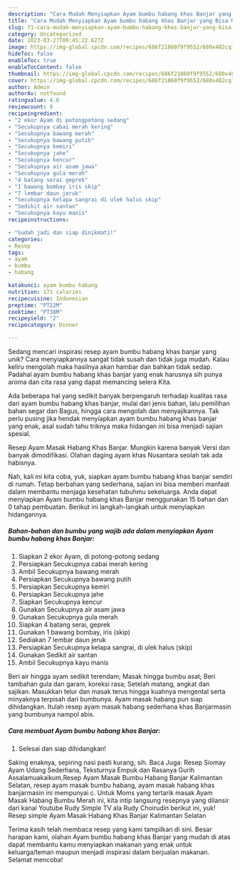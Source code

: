 ```yaml
---
description: "Cara Mudah Menyiapkan Ayam bumbu habang khas Banjar yang Bisa Manjain Lidah"
title: "Cara Mudah Menyiapkan Ayam bumbu habang khas Banjar yang Bisa Manjain Lidah"
slug: 71-cara-mudah-menyiapkan-ayam-bumbu-habang-khas-banjar-yang-bisa-manjain-lidah
category: Uncategorized
date: 2023-03-27T09:45:22.627Z
image: https://img-global.cpcdn.com/recipes/686f21860f9f9552/680x482cq70/ayam-bumbu-habang-khas-banjar-foto-resep-utama.jpg
hideToc: false
enableToc: true
enableTocContent: false
thumbnail: https://img-global.cpcdn.com/recipes/686f21860f9f9552/680x482cq70/ayam-bumbu-habang-khas-banjar-foto-resep-utama.jpg
cover: https://img-global.cpcdn.com/recipes/686f21860f9f9552/680x482cq70/ayam-bumbu-habang-khas-banjar-foto-resep-utama.jpg
author: Admin
authorAv: notfound
ratingvalue: 4.6
reviewcount: 8
recipeingredient:
- "2 ekor Ayam di potongpotong sedang"
- "Secukupnya cabai merah kering"
- "Secukupnya bawang merah"
- "Secukupnya bawang putih"
- "Secukupnya kemiri"
- "Secukupnya jahe"
- "Secukupnya kencur"
- "Secukupnya air asam jawa"
- "Secukupnya gula merah"
- "4 batang serai geprek"
- "1 bawang bombay iris skip"
- "7 lembar daun jeruk"
- "Secukupnya kelapa sangrai di ulek halus skip"
- "Sedikit air santan"
- "Secukupnya kayu manis"
recipeinstructions:

- "Sudah jadi dan siap dinikmati!"
categories:
- Resep
tags:
- ayam
- bumbu
- habang

katakunci: ayam bumbu habang 
nutrition: 171 calories
recipecuisine: Indonesian
preptime: "PT22M"
cooktime: "PT38M"
recipeyield: "2"
recipecategory: Dinner

---
```





Sedang mencari inspirasi resep ayam bumbu habang khas banjar yang unik? Cara menyiapkannya sangat tidak susah dan tidak juga mudah. Kalau keliru mengolah maka hasilnya akan hambar dan bahkan tidak sedap. Padahal ayam bumbu habang khas banjar yang enak harusnya sih punya aroma dan cita rasa yang dapat memancing selera Kita.





Ada beberapa hal yang sedikit banyak berpengaruh terhadap kualitas rasa dari ayam bumbu habang khas banjar, mulai dari jenis bahan, lalu pemilihan bahan segar dan Bagus, hingga cara mengolah dan menyajikannya. Tak perlu pusing jika hendak menyiapkan ayam bumbu habang khas banjar yang enak,      asal sudah tahu triknya maka hidangan ini bisa menjadi sajian spesial.














Resep Ayam Masak Habang Khas Banjar. Mungkin karena banyak Versi dan banyak dimodifikasi. Olahan daging ayam khas Nusantara seolah tak ada habisnya.






Nah, kali ini kita coba, yuk, siapkan ayam bumbu habang khas banjar sendiri di rumah. Tetap berbahan yang sederhana, sajian ini bisa memberi manfaat dalam membantu menjaga kesehatan tubuhmu sekeluarga. Anda dapat menyiapkan Ayam bumbu habang khas Banjar menggunakan 15 bahan dan 0 tahap pembuatan. Berikut ini langkah-langkah untuk menyiapkan hidangannya.

<!--inarticleads1-->

##### Bahan-bahan dan bumbu yang wajib ada dalam menyiapkan Ayam bumbu habang khas Banjar:

1. Siapkan 2 ekor Ayam, di potong-potong sedang
1. Persiapkan Secukupnya cabai merah kering
1. Ambil Secukupnya bawang merah
1. Persiapkan Secukupnya bawang putih
1. Persiapkan Secukupnya kemiri
1. Persiapkan Secukupnya jahe
1. Siapkan Secukupnya kencur
1. Gunakan Secukupnya air asam jawa
1. Gunakan Secukupnya gula merah
1. Siapkan 4 batang serai, geprek
1. Gunakan 1 bawang bombay, iris (skip)
1. Sediakan 7 lembar daun jeruk
1. Persiapkan Secukupnya kelapa sangrai, di ulek halus (skip)
1. Gunakan Sedikit air santan
1. Ambil Secukupnya kayu manis


Beri air hingga ayam sedikit terendam; Masak hingga bumbu asat; Beri tambahan gula dan garam, koreksi rasa; Setelah matang, angkat dan sajikan. Masukkan telur dan masak terus hingga kuahnya mengental serta minyaknya terpisah dari bumbunya. Ayam masak habang pun siap dihidangkan. Itulah resep ayam masak habang sederhana khas Banjarmasin yang bumbunya nampol abis. 

<!--inarticleads2-->

##### Cara membuat Ayam bumbu habang khas Banjar:


1. Selesai dan siap dihidangkan!

Saking enaknya, sepiring nasi pasti kurang, sih. Baca Juga: Resep Siomay Ayam Udang Sederhana, Teksturnya Empuk dan Rasanya Gurih Assalamuakaikum,Resep Ayam Masak Bumbu Habang Banjar Kalimantan Selatan, resep ayam masak bumbu habang, ayam masak habang khas banjarmasin ini mempunyai c. Untuk Moms yang tertarik masak Ayam Masak Habang Bumbu Merah ini, kita intip langsung resepnya yang dilansir dari kanal Youtube Rudy Simple TV ala Rudy Choirudin berikut ini, yuk! Resep simple Ayam Masak Habang Khas Banjar Kalimantan Selatan 

Terima kasih telah membaca resep yang kami tampilkan di sini. Besar harapan kami, olahan Ayam bumbu habang khas Banjar yang mudah di atas dapat membantu kamu menyiapkan makanan yang enak untuk keluarga/teman maupun menjadi inspirasi dalam berjualan makanan. Selamat mencoba!
